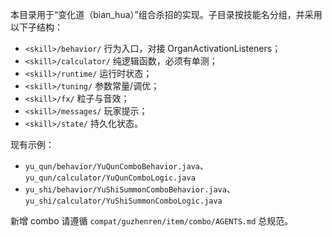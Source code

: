 本目录用于“变化道（bian_hua）”组合杀招的实现。子目录按技能名分组，并采用以下子结构：

- `<skill>/behavior/` 行为入口，对接 OrganActivationListeners；
- `<skill>/calculator/` 纯逻辑函数，必须有单测；
- `<skill>/runtime/` 运行时状态；
- `<skill>/tuning/` 参数常量/调优；
- `<skill>/fx/` 粒子与音效；
- `<skill>/messages/` 玩家提示；
- `<skill>/state/` 持久化状态。

现有示例：
- `yu_qun/behavior/YuQunComboBehavior.java`、`yu_qun/calculator/YuQunComboLogic.java`
- `yu_shi/behavior/YuShiSummonComboBehavior.java`、`yu_shi/calculator/YuShiSummonComboLogic.java`

新增 combo 请遵循 `compat/guzhenren/item/combo/AGENTS.md` 总规范。

